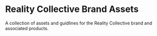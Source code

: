 # Reality Collective Brand Assets

A collection of assets and guidlines for the Reality Collective brand and associated products.

